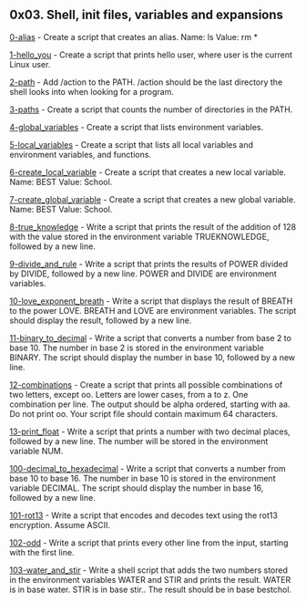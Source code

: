 ## 0x03. Shell, init files, variables and expansions

[0-alias](./0-alias) - Create a script that creates an alias. Name: ls Value: rm \*

[1-hello_you](./1-hello_you) - Create a script that prints hello user, where user is the current Linux user.

[2-path](./2-path) - Add /action to the PATH. /action should be the last directory the shell looks into when looking for a program.

[3-paths](./3-paths) - Create a script that counts the number of directories in the PATH.

[4-global_variables](./4-global_variables) - Create a script that lists environment variables.

[5-local_variables](./5-local_variables) - Create a script that lists all local variables and environment variables, and functions.

[6-create_local_variable](./6-create_local_variable) - Create a script that creates a new local variable. Name: BEST Value: School.

[7-create_global_variable](./7-create_global_variable) - Create a script that creates a new global variable. Name: BEST Value: School.

[8-true_knowledge](./8-true_knowledge) - Write a script that prints the result of the addition of 128 with the value stored in the environment variable TRUEKNOWLEDGE, followed by a new line.

[9-divide_and_rule](./9-divide_and_rule) - Write a script that prints the results of POWER divided by DIVIDE, followed by a new line.
POWER and DIVIDE are environment variables.

[10-love_exponent_breath](./10-love_exponent_breath) - Write a script that displays the result of BREATH to the power LOVE. BREATH and LOVE are environment variables. The script should display the result, followed by a new line.

[11-binary_to_decimal](./11-binary_to_decimal) - Write a script that converts a number from base 2 to base 10. The number in base 2 is stored in the environment variable BINARY. The script should display the number in base 10, followed by a new line.

[12-combinations](./12-combinations) - Create a script that prints all possible combinations of two letters, except oo. Letters are lower cases, from a to z. One combination per line. The output should be alpha ordered, starting with aa. Do not print oo. Your script file should contain maximum 64 characters.

[13-print_float](./13-print_float) - Write a script that prints a number with two decimal places, followed by a new line. The number will be stored in the environment variable NUM.

[100-decimal_to_hexadecimal](./100-decimal_to_hexadecimal) - Write a script that converts a number from base 10 to base 16. The number in base 10 is stored in the environment variable DECIMAL. The script should display the number in base 16, followed by a new line.

[101-rot13](./101-rot13) - Write a script that encodes and decodes text using the rot13 encryption. Assume ASCII.

[102-odd](./102-odd) - Write a script that prints every other line from the input, starting with the first line.

[103-water_and_stir](./103-water_and_stir) - Write a shell script that adds the two numbers stored in the environment variables WATER and STIR and prints the result. WATER is in base water. STIR is in base stir.. The result should be in base bestchol.
